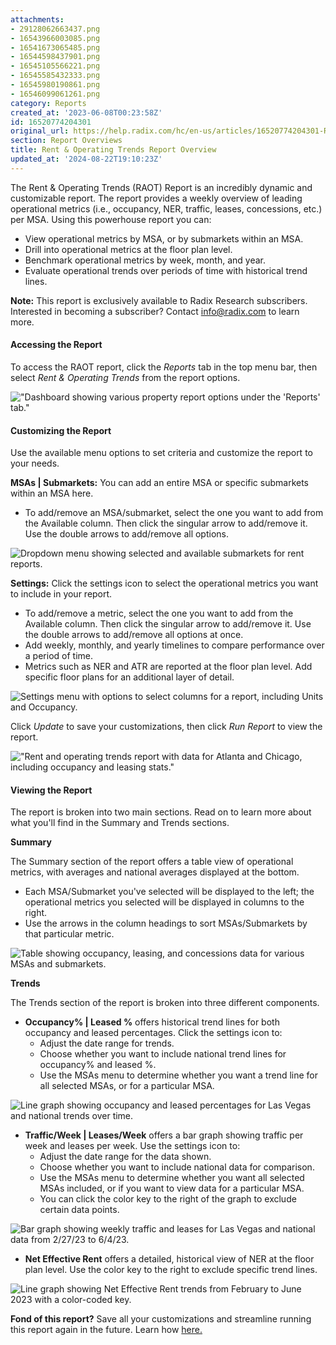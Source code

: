 ```yaml
---
attachments:
- 29128062663437.png
- 16543966003085.png
- 16541673065485.png
- 16544598437901.png
- 16545105566221.png
- 16545585432333.png
- 16545980190861.png
- 16546099061261.png
category: Reports
created_at: '2023-06-08T00:23:58Z'
id: 16520774204301
original_url: https://help.radix.com/hc/en-us/articles/16520774204301-Rent-Operating-Trends-Report-Overview
section: Report Overviews
title: Rent & Operating Trends Report Overview
updated_at: '2024-08-22T19:10:23Z'
---
```


The Rent & Operating Trends (RAOT) Report is an incredibly dynamic and customizable report. The report provides a weekly overview of leading operational metrics (i.e., occupancy, NER, traffic, leases, concessions, etc.) per MSA. Using this powerhouse report you can:

* View operational metrics by MSA, or by submarkets within an MSA.
* Drill into operational metrics at the floor plan level.
* Benchmark operational metrics by week, month, and year.
* Evaluate operational trends over periods of time with historical trend lines.

**Note:** This report is exclusively available to Radix Research subscribers. Interested in becoming a subscriber? Contact [info@radix.com](mailto:info@radix.com) to learn more.

#### Accessing the Report

To access the RAOT report, click the *Reports* tab in the top menu bar, then select *Rent & Operating Trends* from the report options.

!["Dashboard showing various property report options under the 'Reports' tab."](attachments/29128062663437.png)

#### Customizing the Report

Use the available menu options to set criteria and customize the report to your needs.

**MSAs | Submarkets:** You can add an entire MSA or specific submarkets within an MSA here.

* To add/remove an MSA/submarket, select the one you want to add from the Available column. Then click the singular arrow to add/remove it. Use the double arrows to add/remove all options.

![Dropdown menu showing selected and available submarkets for rent reports.](attachments/16543966003085.png)

**Settings:** Click the settings icon to select the operational metrics you want to include in your report.

* To add/remove a metric, select the one you want to add from the Available column. Then click the singular arrow to add/remove it. Use the double arrows to add/remove all options at once.
* Add weekly, monthly, and yearly timelines to compare performance over a period of time.
* Metrics such as NER and ATR are reported at the floor plan level. Add specific floor plans for an additional layer of detail.

![Settings menu with options to select columns for a report, including Units and Occupancy.](attachments/16541673065485.png)

Click *Update* to save your customizations, then click *Run Report* to view the report.

!["Rent and operating trends report with data for Atlanta and Chicago, including occupancy and leasing stats."](attachments/16544598437901.png)

#### Viewing the Report

The report is broken into two main sections. Read on to learn more about what you'll find in the Summary and Trends sections.

**Summary**

The Summary section of the report offers a table view of operational metrics, with averages and national averages displayed at the bottom.

* Each MSA/Submarket you've selected will be displayed to the left; the operational metrics you selected will be displayed in columns to the right.
* Use the arrows in the column headings to sort MSAs/Submarkets by that particular metric.

![Table showing occupancy, leasing, and concessions data for various MSAs and submarkets.](attachments/16545105566221.png)

**Trends**

The Trends section of the report is broken into three different components.

* **Occupancy% | Leased %** offers historical trend lines for both occupancy and leased percentages. Click the settings icon to:
  + Adjust the date range for trends.
  + Choose whether you want to include national trend lines for occupancy% and leased %.
  + Use the MSAs menu to determine whether you want a trend line for all selected MSAs, or for a particular MSA.

![Line graph showing occupancy and leased percentages for Las Vegas and national trends over time.](attachments/16545585432333.png)

* **Traffic/Week | Leases/Week** offers a bar graph showing traffic per week and leases per week. Use the settings icon to:
  + Adjust the date range for the data shown.
  + Choose whether you want to include national data for comparison.
  + Use the MSAs menu to determine whether you want all selected MSAs included, or if you want to view data for a particular MSA.
  + You can click the color key to the right of the graph to exclude certain data points.

![Bar graph showing weekly traffic and leases for Las Vegas and national data from 2/27/23 to 6/4/23.](attachments/16545980190861.png)

* **Net Effective Rent** offers a detailed, historical view of NER at the floor plan level. Use the color key to the right to exclude specific trend lines.

![Line graph showing Net Effective Rent trends from February to June 2023 with a color-coded key.](attachments/16546099061261.png)

**Fond of this report?** Save all your customizations and streamline running this report again in the future. Learn how [here.](https://help.radix.com/hc/en-us/articles/15386404011405)